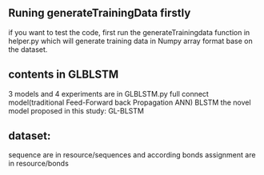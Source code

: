 

## Runing generateTrainingData firstly


if you want to test the code, first run the generateTrainingdata function in helper.py which will generate training data in Numpy 
array format base on the dataset. 


## contents in GLBLSTM
  3 models and 4 experiments are in GLBLSTM.py
  full connect model(traditional Feed-Forward back Propagation ANN)
  BLSTM
  the novel model proposed in this study: GL-BLSTM
  

## dataset:
sequence are in resource/sequences and according bonds assignment are in resource/bonds




